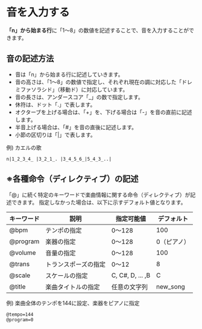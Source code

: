 # 音を入力する
**「n」から始まる行**に「1～8」の数値を記述することで、音を入力することができます。

## 音の記述方法
- 音は「n」から始まる行に記述していきます。
- 音の高さは、「1～8」の数値で指定し、それぞれ現在の調に対応した「ドレミファソラシド」（移動ド）に対応しています。
- 音の長さは、アンダースコア「_」の数で指定します。
- 休符は、ドット「.」で表します。
- オクターブを上げる場合は、「+」を、下げる場合は「-」を音の直前に記述します。
- 半音上げる場合は、「#」を音の直後に記述します。
- 小節の区切りは「|」で表します。


例) カエルの歌
```
n|1_2_3_4_ |3_2_1_. |3_4_5_6_|5_4_3_..|
```

## ※各種命令（ディレクティブ）の記述
「@」に続く特定のキーワードで楽曲情報に関する命令（ディレクティブ）が記述できます。
指定しなかった場合は、以下に示すデフォルト値となります。

| キーワード | 説明                 | 指定可能値       | デフォルト |
| ---------- | -------------------- | ---------------- | ---------- |
| @bpm       | テンポの指定         | 0～128           | 100        |
| @program   | 楽器の指定           | 0～128           | 0（ピアノ）|
| @volume    | 音量の指定           | 0～128           | 100        |
| @trans     | トランスポーズの指定 | 0～12            | 8          |
| @scale     | スケールの指定       | C, C#, D, ... ,B | C          |
| @title     | 楽曲タイトルの指定   | 任意の文字列     | new_song   |

例) 楽曲全体のテンポを144に設定、楽器をピアノに指定
```
@tempo=144
@program=0
```
